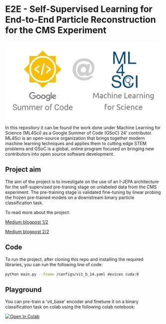 # E2E - Self-Supervised Learning for End-to-End Particle Reconstruction for the CMS Experiment

![Alt text](https://github.com/3podi/ijepa_gsoc/blob/main/imgs/intro_img.jpg)

In this repository it can be found the work done under Machine Learning for Science (ML4Sci) as a Google Summer of Code (GSoC) 24' contributor. ML4Sci is an open-source organization that brings together modern machine learning techniques and applies them to cutting edge STEM problems and GSoC is a global, online program focused on bringing new contributors into open source software development.

## Project aim
The aim of the project is to investigate on the use of an I-JEPA architecture for the self-supervised pre-traning stage on unlabeled data from the CMS experiment. The pre-training stage is validated fine-tuning by linear probing the frozen pre-trained models on a downstream binary particle classification task.

To read more about the project:

[Medium blogpost 1/2](https://medium.com/@riccardotripodi/self-supervised-learning-for-end-to-end-particle-reconstruction-for-the-cms-experiment-1-2-6d4d14e8c45b)

[Medium blogpost 2/2](https://medium.com/@riccardotripodi/self-supervised-learning-for-end-to-end-particle-reconstruction-for-the-cms-experiment-2-2-9997aa51ca7d)

## Code
To run the project, after cloning this repo and installing the required libraries, you can run the following line of code:
```bash
python main.py --fname /configs/vit_b_14.yaml devices cuda:0
```

## Playground
You can pre-train a 'vit_base' encoder and finetune it on a binary classification task on colab using the following colab notebook:

[![Open In Colab](https://colab.research.google.com/assets/colab-badge.svg)](https://colab.research.google.com/github/3podi/ijepa_gsoc/blob/main/notebooks/train_notebook.ipynb)
